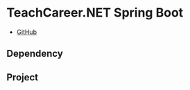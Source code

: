 # TeachCareer.NET Spring Boot 

* [GitHub](https://maven.apache.org/guides/index.html)

## Dependency


## Project





